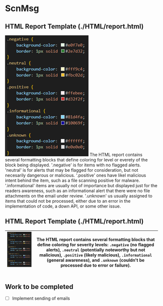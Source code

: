 # ScnMsg

## HTML Report Template (./HTML/report.html)
![Screenshot of the HTML color definitions for categories of detections.](./readme_images/html_coloring.png)
The HTML report contains several formatting blocks that define coloring for level or everety of the block being displayed. '.negative' is for items with no flagged alerts. 'neutral' is for alerts that may be flagged for consideration, but not necesarily dangerous or malicious. '.positive' ones have likel malicious intent behind the item, such as a file scanning positive for malware. '.informational' items are usually not of importance but displayed just for the readers awareness, such as an informational alert that there were no file attachments on the email under review. '.unknown' us usually assigned to items that could not be processed, either due to an error in the implementation of code, a down API, or some other issue.

## HTML Report Template (./HTML/report.html)

| ![Screenshot](./readme_images/html_coloring.png)&nbsp;&nbsp;&nbsp;&nbsp;&nbsp;&nbsp;&nbsp;&nbsp;&nbsp;&nbsp; | The HTML report contains several formatting blocks that define coloring for severity levels: `.negative` (no flagged alerts), `.neutral` (potentially noteworthy but not malicious), `.positive` (likely malicious), `.informational` (general awareness), and `.unknown` (couldn't be processed due to error or failure). |
|--------------------------------------------------|----------------------------------------------------------------------------------------------------|


## Work to be completed
- [ ] Implement sending of emails